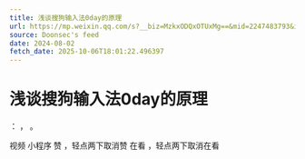 ```yaml
---
title: 浅谈搜狗输入法0day的原理
url: https://mp.weixin.qq.com/s?__biz=MzkxODQxOTUxMg==&mid=2247483793&idx=1&sn=54fdbf31ca0480a73bba18e12c240bca
source: Doonsec's feed
date: 2024-08-02
fetch_date: 2025-10-06T18:01:22.496397
---
```


# 浅谈搜狗输入法0day的原理

：
，
。

视频
小程序
赞
，轻点两下取消赞
在看
，轻点两下取消在看